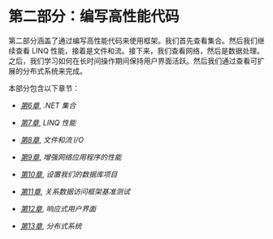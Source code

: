 # 第二部分：编写高性能代码

第二部分涵盖了通过编写高性能代码来使用框架。我们首先查看集合。然后我们继续查看 LINQ 性能，接着是文件和流。接下来，我们查看网络，然后是数据处理。之后，我们学习如何在长时间操作期间保持用户界面活跃。然后我们通过查看可扩展的分布式系统来完成。

本部分包含以下章节：

+   [*第6章*](B16617_06_Final_SB_Epub.xhtml#_idTextAnchor117), *.NET 集合*

+   [*第7章*](B16617_07_Final_SB_Epub.xhtml#_idTextAnchor139), *LINQ 性能*

+   [*第8章*](B16617_08_Final_SB_Epub.xhtml#_idTextAnchor152), *文件和流 I/O*

+   [*第9章*](B16617_09_Final_SB_Epub.xhtml#_idTextAnchor168), *增强网络应用程序的性能*

+   [*第10章*](B16617_10_Final_SB_Epub.xhtml#_idTextAnchor189), *设置我们的数据库项目*

+   [*第11章*](B16617_11_Final_SB_Epub.xhtml#_idTextAnchor205), *关系数据访问框架基准测试*

+   [*第12章*](B16617_12_Final_SB_Epub.xhtml#_idTextAnchor215), *响应式用户界面*

+   [*第13章*](B16617_13_Final_SB_Epub.xhtml#_idTextAnchor239), *分布式系统*
